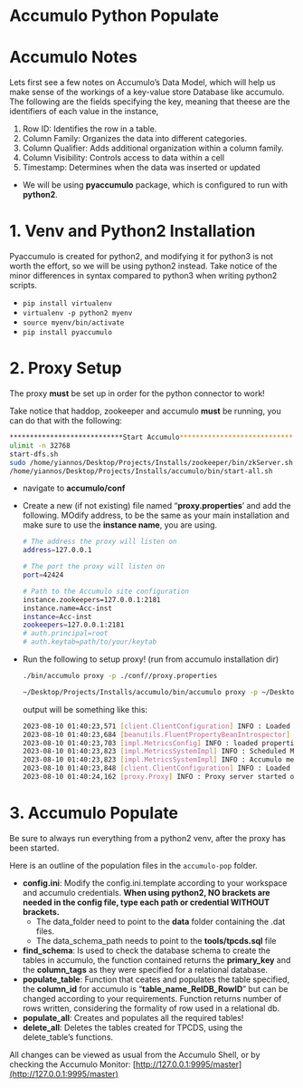 # Accumulo Python Populate

# Accumulo Notes

Lets first see a few notes on Accumulo’s Data Model, which will help us make sense of the workings of a key-value store Database like accumulo. The following are the fields specifying the key, meaning that theese are the identifiers of each value in the instance,

1. Row ID: Identifies the row in a table.
2. Column Family: Organizes the data into different categories.
3. Column Qualifier: Adds additional organization within a column family.
4. Column Visibility: Controls access to data within a cell
5. Timestamp: Determines when the data was inserted or updated

- We will be using **pyaccumulo** package, which is configured to run with **python2**.

# 1. Venv and Python2 Installation

Pyaccumulo is created for python2, and modifying it for python3 is not worth the effort, so we will be using python2 instead. Take notice of the minor differences in syntax compared to python3 when writing python2 scripts.

- `pip install virtualenv`
- `virtualenv -p python2 myenv`
- `source myenv/bin/activate`
- `pip install pyaccumulo`

# 2. Proxy Setup

The proxy ********must******** be set up in order for the python connector to work!

Take notice that haddop, zookeeper and accumulo **must** be running, you can do that with the following:

```bash
****************************Start Accumulo****************************
ulimit -n 32768
start-dfs.sh
sudo /home/yiannos/Desktop/Projects/Installs/zookeeper/bin/zkServer.sh start
/home/yiannos/Desktop/Projects/Installs/accumulo/bin/start-all.sh
```

- navigate to **accumulo/conf**
- Create a new (if not existing) file named “************************************proxy.properties************************************’ and add the following. MOdify address, to be the same as your main installation and make sure to use the **instance name**, you are using.
    
    ```bash
    # The address the proxy will listen on
    address=127.0.0.1
    
    # The port the proxy will listen on
    port=42424
    
    # Path to the Accumulo site configuration
    instance.zookeepers=127.0.0.1:2181
    instance.name=Acc-inst
    instance=Acc-inst
    zookeepers=127.0.0.1:2181
    # auth.principal=root
    # auth.keytab=path/to/your/keytab
    ```
    
- Run the following to setup proxy! (run from accumulo installation dir)
    
    ```bash
    ./bin/accumulo proxy -p ./conf//proxy.properties
    
    ~/Desktop/Projects/Installs/accumulo/bin/accumulo proxy -p ~/Desktop/Projects/Installs/accumulo/conf//proxy.properties
    
    ```
    
    output will be something like this:
    
    ```bash
    2023-08-10 01:40:23,571 [client.ClientConfiguration] INFO : Loaded client configuration file /home/yiannos/Desktop/Projects/Installs/accumulo/conf/client.conf
    2023-08-10 01:40:23,684 [beanutils.FluentPropertyBeanIntrospector] INFO : Error when creating PropertyDescriptor for public final void org.apache.hadoop.shaded.org.apache.commons.configuration2.AbstractConfiguration.setProperty(java.lang.String,java.lang.Object)! Ignoring this property.
    2023-08-10 01:40:23,703 [impl.MetricsConfig] INFO : loaded properties from hadoop-metrics2-accumulo.properties
    2023-08-10 01:40:23,823 [impl.MetricsSystemImpl] INFO : Scheduled Metric snapshot period at 30 second(s).
    2023-08-10 01:40:23,823 [impl.MetricsSystemImpl] INFO : Accumulo metrics system started
    2023-08-10 01:40:23,848 [client.ClientConfiguration] INFO : Loaded client configuration file /home/yiannos/Desktop/Projects/Installs/accumulo/conf/client.conf
    2023-08-10 01:40:24,162 [proxy.Proxy] INFO : Proxy server started on yiannos-ub:42424
    ```
    

# 3. Accumulo Populate

Be sure to always run everything from a python2 venv, after the proxy has been started.

Here is an outline of the population files in the  `accumulo-pop` folder.

- ********************config.ini********************: Modify the config.ini.template according to your workspace and accumulo credentials. **************************************When using python2, NO brackets are needed in the config file, type each path or credential WITHOUT brackets.**************************************
    - The data_folder need to point to the **data** folder containing the .dat files.
    - The data_schema_path needs to point to the **tools/tpcds.sql** file
- **find_schema**: Is used to check the database schema to create the tables  in accumulo, the function contained returns the ************************primary_key************************ and the **********************column_tags********************** as they were specified for a relational database.
- ****************************populate_table****************************: Function that ceates and populates the table specified, the **column_id** for accumulo is “****************************table_name_RelDB_RowID****************************” but can be changed according to your requirements. Function returns number of rows written, considering the formality of row used in a relational db.
- **populate_all**: Creates and populates all the required tables!
- **delete_all**: Deletes the tables created for TPCDS, using the delete_table’s functions.

All changes can be viewed as usual from the Accumulo Shell, or by checking the Accumulo Monitor: [http://127.0.0.1:9995/master](http://127.0.0.1:9995/master)